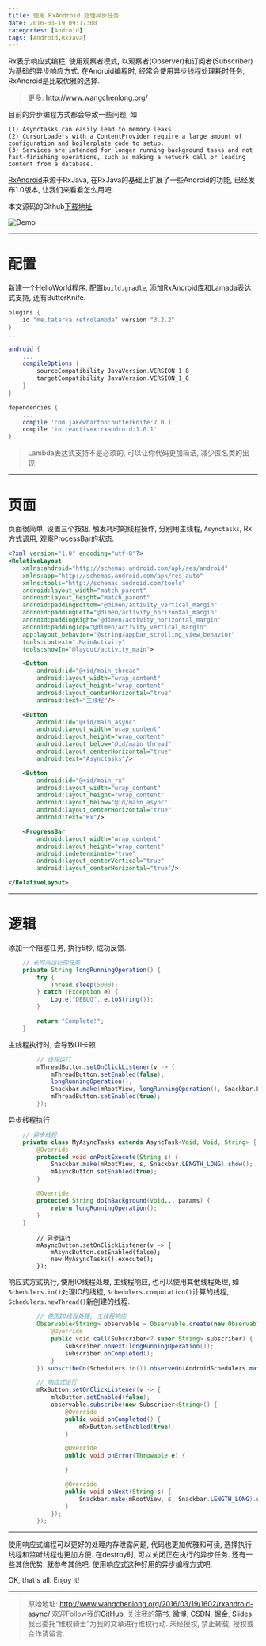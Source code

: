 ```yaml
---
title: 使用 RxAndroid 处理异步任务
date: 2016-03-19 09:17:00
categories: [Android]
tags: [Android,RxJava]
---
```


Rx表示响应式编程, 使用观察者模式, 以观察者(Observer)和订阅者(Subscriber)为基础的异步响应方式. 在Android编程时, 经常会使用异步线程处理耗时任务, RxAndroid是比较优雅的选择. 

<!-- more -->
> 更多: http://www.wangchenlong.org/

目前的异步编程方式都会导致一些问题, 如
```
(1) Asynctasks can easily lead to memory leaks.
(2) CursorLoaders with a ContentProvider require a large amount of configuration and boilerplate code to setup.
(3) Services are intended for longer running background tasks and not fast-finishing operations, such as making a network call or loading content from a database.
```

[RxAndroid](https://github.com/ReactiveX/RxAndroid)来源于RxJava, 在RxJava的基础上扩展了一些Android的功能, 已经发布1.0版本, 让我们来看看怎么用吧.

本文源码的Github[下载地址](https://github.com/SpikeKing/TestRxAndroidSample)

![Demo](rxandroid-async/rxandroid-demo.png)

---

# 配置

新建一个HelloWorld程序. 配置``build.gradle``, 添加RxAndroid库和Lamada表达式支持, 还有ButterKnife.
```gradle
plugins {
    id "me.tatarka.retrolambda" version "3.2.2"
}
...

android {
    ...
    compileOptions {
        sourceCompatibility JavaVersion.VERSION_1_8
        targetCompatibility JavaVersion.VERSION_1_8
    }
}

dependencies {
    ...
    compile 'com.jakewharton:butterknife:7.0.1'
    compile 'io.reactivex:rxandroid:1.0.1'
}
```

> Lambda表达式支持不是必须的, 可以让你代码更加简洁, 减少匿名类的出现.

---

# 页面

页面很简单, 设置三个按钮, 触发耗时的线程操作, 分别用主线程, ``Asynctasks``, Rx方式调用, 观察ProcessBar的状态.

```xml
<?xml version="1.0" encoding="utf-8"?>
<RelativeLayout
    xmlns:android="http://schemas.android.com/apk/res/android"
    xmlns:app="http://schemas.android.com/apk/res-auto"
    xmlns:tools="http://schemas.android.com/tools"
    android:layout_width="match_parent"
    android:layout_height="match_parent"
    android:paddingBottom="@dimen/activity_vertical_margin"
    android:paddingLeft="@dimen/activity_horizontal_margin"
    android:paddingRight="@dimen/activity_horizontal_margin"
    android:paddingTop="@dimen/activity_vertical_margin"
    app:layout_behavior="@string/appbar_scrolling_view_behavior"
    tools:context=".MainActivity"
    tools:showIn="@layout/activity_main">

    <Button
        android:id="@+id/main_thread"
        android:layout_width="wrap_content"
        android:layout_height="wrap_content"
        android:layout_centerHorizontal="true"
        android:text="主线程"/>

    <Button
        android:id="@+id/main_async"
        android:layout_width="wrap_content"
        android:layout_height="wrap_content"
        android:layout_below="@id/main_thread"
        android:layout_centerHorizontal="true"
        android:text="Asynctasks"/>

    <Button
        android:id="@+id/main_rx"
        android:layout_width="wrap_content"
        android:layout_height="wrap_content"
        android:layout_below="@id/main_async"
        android:layout_centerHorizontal="true"
        android:text="Rx"/>

    <ProgressBar
        android:layout_width="wrap_content"
        android:layout_height="wrap_content"
        android:indeterminate="true"
        android:layout_centerVertical="true"
        android:layout_centerHorizontal="true"/>

</RelativeLayout>
```

---

# 逻辑

添加一个阻塞任务, 执行5秒, 成功反馈.
```java
    // 长时间运行的任务
    private String longRunningOperation() {
        try {
            Thread.sleep(5000);
        } catch (Exception e) {
            Log.e("DEBUG", e.toString());
        }

        return "Complete!";
    }
```

主线程执行时, 会导致UI卡顿
```java
        // 线程运行
        mThreadButton.setOnClickListener(v -> {
            mThreadButton.setEnabled(false);
            longRunningOperation();
            Snackbar.make(mRootView, longRunningOperation(), Snackbar.LENGTH_LONG).show();
            mThreadButton.setEnabled(true);
        });
```

异步线程执行
```java
    // 异步线程
    private class MyAsyncTasks extends AsyncTask<Void, Void, String> {
        @Override
        protected void onPostExecute(String s) {
            Snackbar.make(mRootView, s, Snackbar.LENGTH_LONG).show();
            mAsyncButton.setEnabled(true);
        }

        @Override
        protected String doInBackground(Void... params) {
            return longRunningOperation();
        }
    }
```
```
        // 异步运行
        mAsyncButton.setOnClickListener(v -> {
            mAsyncButton.setEnabled(false);
            new MyAsyncTasks().execute();
        });
```
响应式方式执行, 使用IO线程处理, 主线程响应, 也可以使用其他线程处理, 如``Schedulers.io()``处理IO的线程, ``Schedulers.computation()``计算的线程, ``Schedulers.newThread()``新创建的线程.
```java
        // 使用IO线程处理, 主线程响应
        Observable<String> observable = Observable.create(new Observable.OnSubscribe<String>() {
            @Override
            public void call(Subscriber<? super String> subscriber) {
                subscriber.onNext(longRunningOperation());
                subscriber.onCompleted();
            }
        }).subscribeOn(Schedulers.io()).observeOn(AndroidSchedulers.mainThread());

        // 响应式运行
        mRxButton.setOnClickListener(v -> {
            mRxButton.setEnabled(false);
            observable.subscribe(new Subscriber<String>() {
                @Override
                public void onCompleted() {
                    mRxButton.setEnabled(true);
                }

                @Override
                public void onError(Throwable e) {

                }

                @Override
                public void onNext(String s) {
                    Snackbar.make(mRootView, s, Snackbar.LENGTH_LONG).show();
                }
            });
        });
```

---

使用响应式编程可以更好的处理内存泄露问题, 代码也更加优雅和可读, 选择执行线程和监听线程也更加方便. 在destroy时, 可以关闭正在执行的异步任务. 还有一些其他优势, 就参考其他吧. 使用响应式这种好用的异步编程方式吧.

OK, that's all. Enjoy it!

---

> 原始地址: 
> http://www.wangchenlong.org/2016/03/19/1602/rxandroid-async/
> 欢迎Follow我的[GitHub](https://github.com/SpikeKing), 关注我的[简书](http://www.jianshu.com/users/e2b4dd6d3eb4/latest_articles), [微博](http://weibo.com/u/2852941392), [CSDN](http://blog.csdn.net/caroline_wendy), [掘金](http://gold.xitu.io/#/user/56de98c2f3609a005442ec58), [Slides](https://slides.com/spikeking). 
> 我已委托“维权骑士”为我的文章进行维权行动. 未经授权, 禁止转载, 授权或合作请留言.



